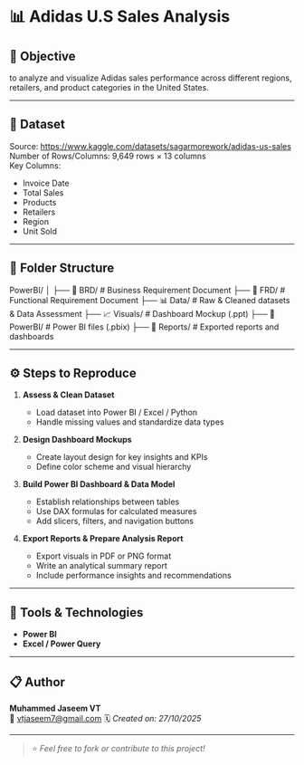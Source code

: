 # 📊 Adidas U.S Sales Analysis

## 🎯 Objective

to analyze and visualize Adidas sales performance across different regions, retailers, and product categories in the United States. 

---

## 📁 Dataset

Source: https://www.kaggle.com/datasets/sagarmorework/adidas-us-sales  
Number of Rows/Columns: 9,649 rows × 13 columns  
Key Columns:  
- Invoice Date  
- Total Sales  
- Products  
- Retailers  
- Region
- Unit Sold
    

---

## 🧱 Folder Structure

PowerBI/
│
├── 📄 BRD/ # Business Requirement Document
├── 📄 FRD/ # Functional Requirement Document
├── 📊 Data/ # Raw & Cleaned datasets & Data Assessment
├── 📈 Visuals/ # Dashboard Mockup (.ppt)
├── 🧮 PowerBI/ # Power BI files (.pbix)
├── 📑 Reports/ # Exported reports and dashboards



---

## ⚙️ Steps to Reproduce

1. **Assess & Clean Dataset**  
   - Load dataset into Power BI / Excel / Python  
   - Handle missing values and standardize data types  

2. **Design Dashboard Mockups**  
   - Create layout design for key insights and KPIs  
   - Define color scheme and visual hierarchy  

3. **Build Power BI Dashboard & Data Model**  
   - Establish relationships between tables  
   - Use DAX formulas for calculated measures  
   - Add slicers, filters, and navigation buttons  

4. **Export Reports & Prepare Analysis Report**  
   - Export visuals in PDF or PNG format  
   - Write an analytical summary report  
   - Include performance insights and recommendations  

---

## 🧠 Tools & Technologies
- **Power BI**
- **Excel / Power Query**
  

---

## 📋 Author
**Muhammed Jaseem VT**  
📧 vtjaseem7@gmail.com 
🗓️ *Created on: 27/10/2025*

---

> ⭐ *Feel free to fork or contribute to this project!*
